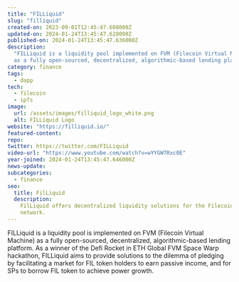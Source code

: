 ```yaml
---
title: "FILLiquid"
slug: "filliquid"
created-on: 2023-09-01T12:45:47.608000Z
updated-on: 2024-01-24T13:45:47.628000Z
published-on: 2024-01-24T13:45:47.636000Z
description:
  "FILLiquid is a liquidity pool implemented on FVM (Filecoin Virtual Machine)
  as a fully open-sourced, decentralized, algorithmic-based lending platform."
category: finance
tags:
  - dapp
tech:
  - filecoin
  - ipfs
image:
  url: /assets/images/filliquid_logo_white.png
  alt: FILLiquid Logo
website: "https://filliquid.io/"
featured-content:
repo:
twitter: https://twitter.com/FILLiquid
video-url: "https://www.youtube.com/watch?v=wYYGW7Rxc0E"
year-joined: 2024-01-24T13:45:47.646000Z
news-update:
subcategories:
  - finance
seo:
  title: FilLiquid
  description:
    FilLiquid offers decentralized liquidity solutions for the Filecoin
    network.
---
```


FILLiquid is a liquidity pool is implemented on FVM (Filecoin Virtual Machine) as a fully open-sourced, decentralized, algorithmic-based lending platform. As a winner of the Defi Rocket in ETH Global FVM Space Warp hackathon, FILLiquid aims to provide solutions to the dilemma of pledging by facilitating a market for FIL token holders to earn passive income, and for SPs to borrow FIL token to achieve power growth.
